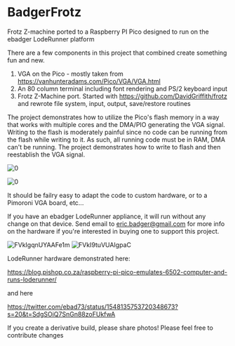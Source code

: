 # BadgerFrotz
Frotz Z-machine ported to a Raspberry PI Pico designed to run on the ebadger LodeRunner platform

There are a few components in this project that combined create something fun and new.

1) VGA on the Pico - mostly taken from https://vanhunteradams.com/Pico/VGA/VGA.html
2) An 80 column terminal including font rendering and PS/2 keyboard input
3) Frotz Z-Machine port.  Started with https://github.com/DavidGriffith/frotz and rewrote file system, input, output, save/restore routines

The project demonstrates how to utilize the Pico's flash memory in a way that works with multiple cores and the DMA/PIO generating the VGA signal.
Writing to the flash is moderately painful since no code can be running from the flash while writing to it. As such, all running code must be in RAM,
DMA can't be running.  The project demonstrates how to write to flash and then reestablish the VGA signal.

![0](https://user-images.githubusercontent.com/7229532/198904962-b18ab4f1-21a5-46bd-87bb-71daa843e2fd.png)

![0](https://user-images.githubusercontent.com/7229532/198905486-305a9765-1ebe-4df7-ae62-6322271d3297.png)

It should be failry easy to adapt the code to custom hardware, or to a Pimoroni VGA board, etc...

If you have an ebadger LodeRunner appliance, it will run without any change on that device.
Send email to eric.badger@gmail.com for more info on the hardware if you're interested in buying one to support this project.

![FVkIgqnUYAAFe1m](https://user-images.githubusercontent.com/7229532/198905597-a85daf7f-2c76-4f9b-9c10-262700c0f92c.jpg)
![FVkI9tuVUAIgpaC](https://user-images.githubusercontent.com/7229532/198905605-ced0b7f5-948c-4844-87c2-9cd39e94daff.jpg)

LodeRunner hardware demonstrated here:  

https://blog.pishop.co.za/raspberry-pi-pico-emulates-6502-computer-and-runs-loderunner/


and here

https://twitter.com/ebad73/status/1548135753720348673?s=20&t=SdgSOiQ7SnGn88zoFUkfwA

If you create a derivative build, please share photos!
Please feel free to contribute changes
